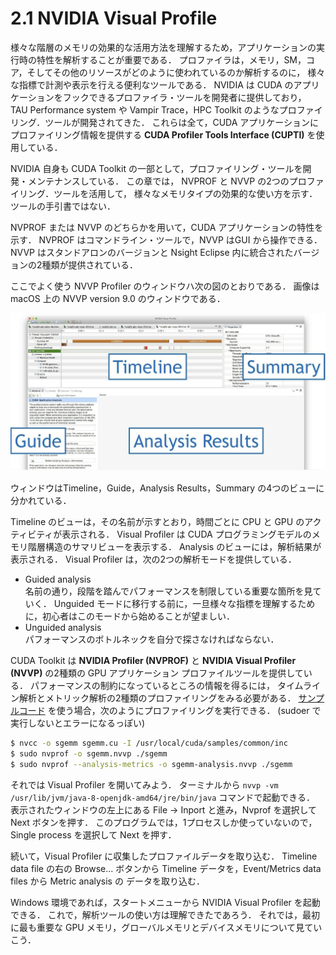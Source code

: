 # 2.1 NVIDIA Visual Profile
様々な階層のメモリの効果的な活用方法を理解するため，アプリケーションの実行時の特性を解析することが重要である．
プロファイラは，メモリ，SM，コア，そしてその他のリソースがどのように使われているのか解析するのに，
様々な指標で計測や表示を行える便利なツールである．
NVIDIA は CUDA のアプリケーションをフックできるプロファイラ・ツールを開発者に提供しており，
TAU Performance system や Vampir Trace，HPC Toolkit のようなプロファイリング．ツールが開発されてきた．
これらは全て，CUDA アプリケーションにプロファイリング情報を提供する 
**CUDA Profiler Tools Interface (CUPTI)** を使用している．

NVIDIA 自身も CUDA Toolkit の一部として，プロファイリング・ツールを開発・メンテナンスしている．
この章では， NVPROF と NVVP の2つのプロファイリング．ツールを活用して，
様々なメモリタイプの効果的な使い方を示す．
ツールの手引書ではない．

NVPROF または NVVP のどちらかを用いて，CUDA アプリケーションの特性を示す．
NVPROF はコマンドライン・ツールで，NVVP はGUI から操作できる．
NVVP はスタンドアロンのバージョンと Nsight Eclipse 内に統合されたバージョンの2種類が提供されている．

ここでよく使う NVVP Profiler のウィンドウハ次の図のとおりである．
画像は macOS 上の NVVP version 9.0 のウィンドウである．

<img src="image/IMG_0424.jpg">

ウィンドウはTimeline，Guide，Analysis Results，Summary の4つのビューに分かれている．

Timeline のビューは，その名前が示すとおり，時間ごとに CPU と GPU のアクティビティが表示される．
Visual Profiler は CUDA プログラミングモデルのメモリ階層構造のサマリビューを表示する．
Analysis のビューには，解析結果が表示される．
Visual Profiler は，次の2つの解析モードを提供している．

- Guided analysis  
  名前の通り，段階を踏んでパフォーマンスを制限している重要な箇所を見ていく．
  Unguided モードに移行する前に，一旦様々な指標を理解するために，初心者はこのモードから始めることが望ましい．
- Unguided analysis  
  パフォーマンスのボトルネックを自分で探さなければならない．

CUDA Toolkit は **NVIDIA Profiler (NVPROF)** と **NVIDIA Visual Profiler (NVVP)** の2種類の GPU アプリケーション
プロファイルツールを提供している．
パフォーマンスの制約になっているところの情報を得るには，
タイムライン解析とメトリック解析の2種類のプロファイリングをみる必要がある．
[サンプルコード](./code/01_sgemm/sgemm.cu) を使う場合，次のようにプロファイリングを実行できる．
(sudoer で実行しないとエラーになるっぽい)

```bash
$ nvcc -o sgemm sgemm.cu -I /usr/local/cuda/samples/common/inc
$ sudo nvprof -o sgemm.nvvp ./sgemm
$ sudo nvprof --analysis-metrics -o sgemm-analysis.nvvp ./sgemm
```

それでは Visual Profiler を開いてみよう．
ターミナルから ```nvvp -vm /usr/lib/jvm/java-8-openjdk-amd64/jre/bin/java``` コマンドで起動できる．
表示されたウィンドウの左上にある File → Inport と進み，Nvprof を選択して Next ボタンを押す．
このプログラムでは，1プロセスしか使っていないので，Single process を選択して Next を押す．

続いて，Visual Profiler に収集したプロファイルデータを取り込む．
Timeline data file の右の Browse... ボタンから Timeline データを，Event/Metrics data files から Metric analysis の
データを取り込む．

Windows 環境であれば，スタートメニューから NVIDIA Visual Profiler を起動できる．
これで，解析ツールの使い方は理解できたであろう．
それでは，最初に最も重要な GPU メモリ，グローバルメモリとデバイスメモリについて見ていこう．